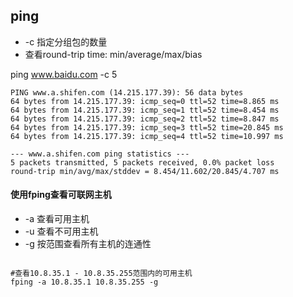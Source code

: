 ## ping

* -c 指定分组包的数量
* 查看round-trip time:   min/average/max/bias

ping www.baidu.com -c 5

```
PING www.a.shifen.com (14.215.177.39): 56 data bytes
64 bytes from 14.215.177.39: icmp_seq=0 ttl=52 time=8.865 ms
64 bytes from 14.215.177.39: icmp_seq=1 ttl=52 time=8.454 ms
64 bytes from 14.215.177.39: icmp_seq=2 ttl=52 time=8.847 ms
64 bytes from 14.215.177.39: icmp_seq=3 ttl=52 time=20.845 ms
64 bytes from 14.215.177.39: icmp_seq=4 ttl=52 time=10.997 ms

--- www.a.shifen.com ping statistics ---
5 packets transmitted, 5 packets received, 0.0% packet loss
round-trip min/avg/max/stddev = 8.454/11.602/20.845/4.707 ms

```

#### 使用fping查看可联网主机

* -a 查看可用主机
* -u 查看不可用主机
* -g 按范围查看所有主机的连通性

```

#查看10.8.35.1 - 10.8.35.255范围内的可用主机
fping -a 10.8.35.1 10.8.35.255 -g

```
